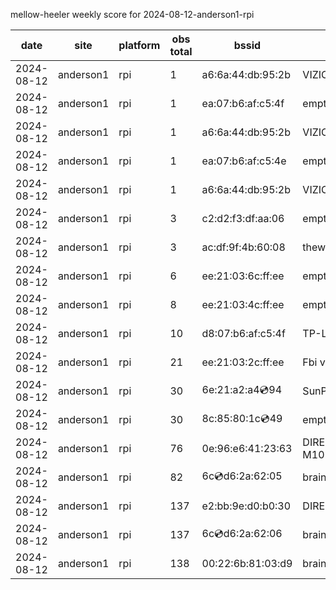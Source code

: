 mellow-heeler weekly score for 2024-08-12-anderson1-rpi

|date|site|platform|obs total|bssid|ssid|
|--|--|--|--|--|--|
|2024-08-12|anderson1|rpi|1|a6:6a:44:db:95:2b|VIZIOCastAudio3759|
|2024-08-12|anderson1|rpi|1|ea:07:b6:af:c5:4f|empty_ssid|
|2024-08-12|anderson1|rpi|1|a6:6a:44:db:95:2b|VIZIOCastAudio4673|
|2024-08-12|anderson1|rpi|1|ea:07:b6:af:c5:4e|empty_ssid|
|2024-08-12|anderson1|rpi|1|a6:6a:44:db:95:2b|VIZIOCastAudio9492|
|2024-08-12|anderson1|rpi|3|c2:d2:f3:df:aa:06|empty_ssid|
|2024-08-12|anderson1|rpi|3|ac:df:9f:4b:60:08|theweef|
|2024-08-12|anderson1|rpi|6|ee:21:03:6c:ff:ee|empty_ssid|
|2024-08-12|anderson1|rpi|8|ee:21:03:4c:ff:ee|empty_ssid|
|2024-08-12|anderson1|rpi|10|d8:07:b6:af:c5:4f|TP-Link_C54F|
|2024-08-12|anderson1|rpi|21|ee:21:03:2c:ff:ee|Fbi van 13|
|2024-08-12|anderson1|rpi|30|6e:21:a2:a4:cd:94|SunPower21450|
|2024-08-12|anderson1|rpi|30|8c:85:80:1c:cd:49|empty_ssid|
|2024-08-12|anderson1|rpi|76|0e:96:e6:41:23:63|DIRECT-63-HP M102 LaserJet|
|2024-08-12|anderson1|rpi|82|6c:cd:d6:2a:62:05|braingang2_5GEXT|
|2024-08-12|anderson1|rpi|137|e2:bb:9e:d0:b0:30|DIRECT-9ED03030|
|2024-08-12|anderson1|rpi|137|6c:cd:d6:2a:62:06|braingang2_2GEXT|
|2024-08-12|anderson1|rpi|138|00:22:6b:81:03:d9|braingang2|
